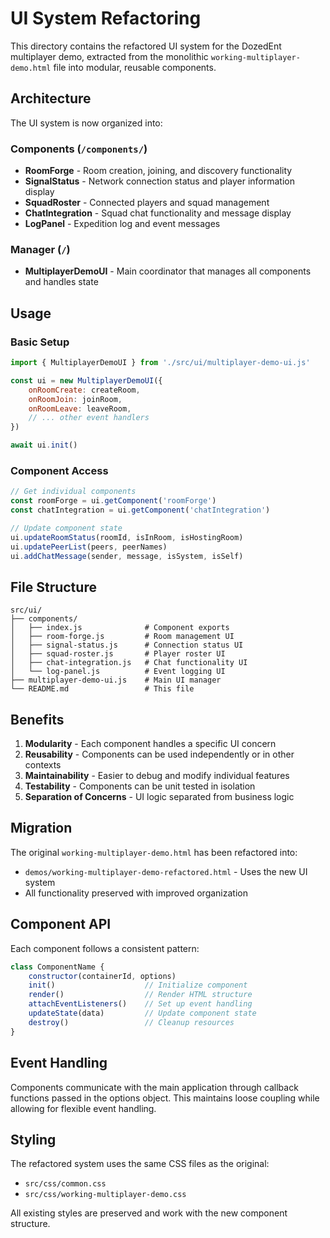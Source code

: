 # UI System Refactoring

This directory contains the refactored UI system for the DozedEnt multiplayer demo, extracted from the monolithic `working-multiplayer-demo.html` file into modular, reusable components.

## Architecture

The UI system is now organized into:

### Components (`/components/`)
- **RoomForge** - Room creation, joining, and discovery functionality
- **SignalStatus** - Network connection status and player information display
- **SquadRoster** - Connected players and squad management
- **ChatIntegration** - Squad chat functionality and message display
- **LogPanel** - Expedition log and event messages

### Manager (`/`)
- **MultiplayerDemoUI** - Main coordinator that manages all components and handles state

## Usage

### Basic Setup
```javascript
import { MultiplayerDemoUI } from './src/ui/multiplayer-demo-ui.js'

const ui = new MultiplayerDemoUI({
    onRoomCreate: createRoom,
    onRoomJoin: joinRoom,
    onRoomLeave: leaveRoom,
    // ... other event handlers
})

await ui.init()
```

### Component Access
```javascript
// Get individual components
const roomForge = ui.getComponent('roomForge')
const chatIntegration = ui.getComponent('chatIntegration')

// Update component state
ui.updateRoomStatus(roomId, isInRoom, isHostingRoom)
ui.updatePeerList(peers, peerNames)
ui.addChatMessage(sender, message, isSystem, isSelf)
```

## File Structure

```
src/ui/
├── components/
│   ├── index.js              # Component exports
│   ├── room-forge.js         # Room management UI
│   ├── signal-status.js      # Connection status UI
│   ├── squad-roster.js       # Player roster UI
│   ├── chat-integration.js   # Chat functionality UI
│   └── log-panel.js          # Event logging UI
├── multiplayer-demo-ui.js    # Main UI manager
└── README.md                 # This file
```

## Benefits

1. **Modularity** - Each component handles a specific UI concern
2. **Reusability** - Components can be used independently or in other contexts
3. **Maintainability** - Easier to debug and modify individual features
4. **Testability** - Components can be unit tested in isolation
5. **Separation of Concerns** - UI logic separated from business logic

## Migration

The original `working-multiplayer-demo.html` has been refactored into:
- `demos/working-multiplayer-demo-refactored.html` - Uses the new UI system
- All functionality preserved with improved organization

## Component API

Each component follows a consistent pattern:

```javascript
class ComponentName {
    constructor(containerId, options)
    init()                    // Initialize component
    render()                  // Render HTML structure
    attachEventListeners()    // Set up event handling
    updateState(data)         // Update component state
    destroy()                 // Cleanup resources
}
```

## Event Handling

Components communicate with the main application through callback functions passed in the options object. This maintains loose coupling while allowing for flexible event handling.

## Styling

The refactored system uses the same CSS files as the original:
- `src/css/common.css`
- `src/css/working-multiplayer-demo.css`

All existing styles are preserved and work with the new component structure.
